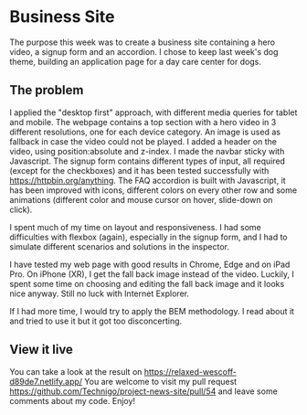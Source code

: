 # Business Site

The purpose this week was to create a business site containing a hero video, a signup form and an accordion.
I chose to keep last week's dog theme, building an application page for a day care center for dogs.

## The problem

I applied the "desktop first" approach, with different media queries for tablet and mobile.
The webpage contains a top section with a hero video in 3 different resolutions, one for each device category. An image is used as fallback in case the video could not be played. I added a header on the video, using position:absolute and z-index. I made the navbar sticky with Javascript.
The signup form contains different types of input, all required (except for the checkboxes) and it has been tested successfully with https://httpbin.org/anything.
The FAQ accordion is built with Javascript, it has been improved with icons, different colors on every other row and some animations (different color and mouse cursor on hover, slide-down on click).

I spent much of my time on layout and responsiveness. I had some difficulties with flexbox (again), especially in the signup form, and I had to simulate different scenarios and solutions in the inspector.

I have tested my web page with good results in Chrome, Edge and on iPad Pro. On iPhone (XR), I get the fall back image instead of the video. Luckily, I spent some time on choosing and editing the fall back image and it looks nice anyway. Still no luck with Internet Explorer.

If I had more time, I would try to apply the BEM methodology. I read about it and tried to use it but it got too disconcerting.

## View it live
You can take a look at the result on https://relaxed-wescoff-d89de7.netlify.app/
You are welcome to visit my pull request https://github.com/Technigo/project-news-site/pull/54 and leave some comments about my code.
Enjoy!
